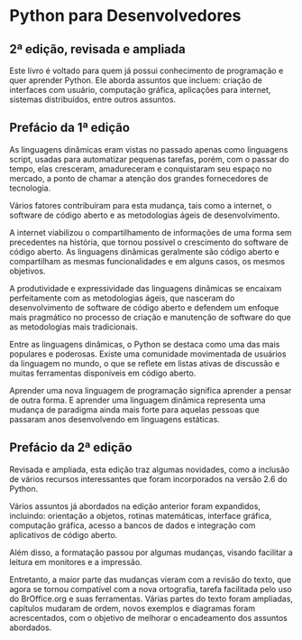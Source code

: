 Python para Desenvolvedores
===========================
2&ordf; edição, revisada e ampliada
-----------------------------------
Este livro é voltado para quem já possui conhecimento de programação e quer aprender Python. Ele aborda assuntos que incluem: criação de interfaces com usuário, computação gráfica, aplicações para internet, sistemas distribuídos, entre outros assuntos.

Prefácio da 1&ordf; edição
---------------------
As linguagens dinâmicas eram vistas no passado apenas como linguagens script, usadas para automatizar pequenas tarefas, porém, com o passar do tempo, elas cresceram, amadureceram e conquistaram seu espaço no mercado, a ponto de chamar a atenção dos grandes fornecedores de tecnologia.

Vários fatores contribuíram para esta mudança, tais como a internet, o software de código aberto e as metodologias ágeis de desenvolvimento.

A internet viabilizou o compartilhamento de informações de uma forma sem precedentes na história, que tornou possível o crescimento do software de código aberto. As linguagens dinâmicas geralmente são código aberto e compartilham as mesmas funcionalidades e em alguns casos, os mesmos objetivos.

A produtividade e expressividade das linguagens dinâmicas se encaixam perfeitamente com as metodologias ágeis, que nasceram do desenvolvimento de software de código aberto e defendem um enfoque mais pragmático no processo de criação e manutenção de software do que as metodologias mais tradicionais.

Entre as linguagens dinâmicas, o Python se destaca como uma das mais populares e poderosas. Existe uma comunidade movimentada de usuários da linguagem no mundo, o que se reflete em listas ativas de discussão e muitas ferramentas disponíveis em código aberto.

Aprender uma nova linguagem de programação significa aprender a pensar de outra forma. E aprender uma linguagem dinâmica representa uma mudança de paradigma ainda mais forte para aquelas pessoas que passaram anos desenvolvendo em linguagens estáticas.

Prefácio da 2&ordf; edição
---------------------
Revisada e ampliada, esta edição traz algumas novidades, como a inclusão de vários recursos interessantes que foram incorporados na versão 2.6 do Python.

Vários assuntos já abordados na edição anterior foram expandidos, incluindo: orientação a objetos, rotinas matemáticas, interface gráfica, computação gráfica, acesso a bancos de dados e integração com aplicativos de código aberto.

Além disso, a formatação passou por algumas mudanças, visando facilitar a leitura em monitores e a impressão.

Entretanto, a maior parte das mudanças vieram com a revisão do texto, que agora se tornou compatível com a nova ortografia, tarefa facilitada pelo uso do BrOffice.org e suas ferramentas. Várias partes do texto foram ampliadas, capítulos mudaram de ordem, novos exemplos e diagramas foram acrescentados, com o objetivo de melhorar o encadeamento dos assuntos abordados.
